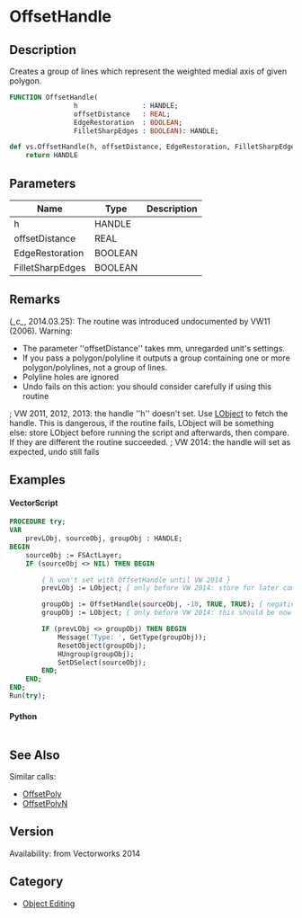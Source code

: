 # OffsetHandle

## Description
Creates a group of lines which represent the weighted medial axis of given polygon.

```pascal
FUNCTION OffsetHandle(
				h                : HANDLE;
				offsetDistance   : REAL;
				EdgeRestoration  : BOOLEAN;
				FilletSharpEdges : BOOLEAN): HANDLE;
```

```python
def vs.OffsetHandle(h, offsetDistance, EdgeRestoration, FilletSharpEdges):
    return HANDLE
```

## Parameters
|Name|Type|Description|
|---|---|---|
|h|HANDLE|   |
|offsetDistance|REAL|   |
|EdgeRestoration|BOOLEAN|   |
|FilletSharpEdges|BOOLEAN|   |

## Remarks
(*\_c\_*, 2014.03.25): The routine was introduced undocumented by VW11 (2006). 
Warning: 
* The parameter ''offsetDistance'' takes mm, unregarded unit's settings. 
* If you pass a polygon/polyline it outputs a group containing one or more polygon/polylines, not a group of lines.
* Polyline holes are ignored
* Undo fails on this action: you should consider carefully if using this routine

; VW 2011, 2012, 2013: the handle ''h'' doesn't set. Use [ LObject](LObject.md) to fetch the handle. This is dangerous, if the routine fails, LObject will be something else: store LObject before running the script and afterwards, then compare. If they are different the routine succeeded.
; VW 2014: the handle will set as expected, undo still fails

## Examples
#### VectorScript ####
```pascal
PROCEDURE try;
VAR
	prevLObj, sourceObj, groupObj : HANDLE;
BEGIN
	sourceObj := FSActLayer;
	IF (sourceObj <> NIL) THEN BEGIN

		{ h won't set with OffsetHandle until VW 2014 }
		prevLObj := LObject; { only before VW 2014: store for later comparison }

		groupObj := OffsetHandle(sourceObj, -10, TRUE, TRUE); { negative offset -10mm }
		groupObj := LObject; { only before VW 2014: this should be now the product of OffsetHandle }

		IF (prevLObj <> groupObj) THEN BEGIN
			Message('Type: ', GetType(groupObj));
			ResetObject(groupObj);
			HUngroup(groupObj);
			SetDSelect(sourceObj);
		END;
	END;
END;
Run(try);
```
#### Python ####
```python

```

## See Also
Similar calls:
* [OffsetPoly](OffsetPoly.md)
* [OffsetPolyN](OffsetPolyN.md)

## Version
Availability: from Vectorworks 2014

## Category
* [Object Editing](../Categories/Object%20Editing.md)
